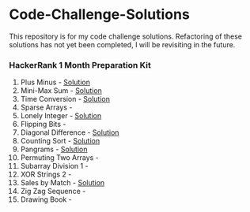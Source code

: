 # Code-Challenge-Solutions

This repository is for my code challenge solutions. Refactoring of these solutions has not yet been completed, I will be revisiting in the future.

### HackerRank 1 Month Preparation Kit

1. Plus Minus - [Solution](solutions/plus_minus.py)
2. Mini-Max Sum - [Solution](solutions/mini_max.py)
3. Time Conversion - [Solution](solutions/time_conversion.py)
4. Sparse Arrays - 
5. Lonely Integer - [Solution](solutions/lonely_integer.py)
6. Flipping Bits - 
7. Diagonal Difference - [Solution](solutions/diagonal_difference.py)
8. Counting Sort - [Solution](solutions/counting_sort_1.py)
9. Pangrams - [Solution](solutions/pangrams.py)
10. Permuting Two Arrays - 
11. Subarray Division 1 -
12. XOR Strings 2 - 
13. Sales by Match - [Solution](solutions/sales_by_match.py)
14. Zig Zag Sequence - 
15. Drawing Book -
